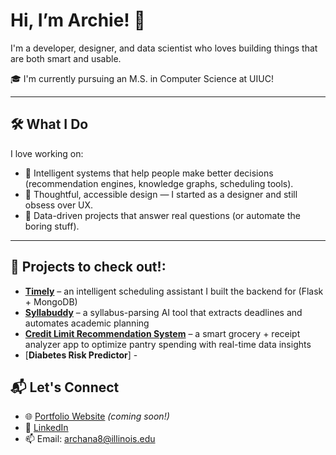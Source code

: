 # Hi, I’m Archie! 👋  
I'm a developer, designer, and data scientist who loves building things that are both smart and usable.

🎓 I'm currently pursuing an M.S. in Computer Science at UIUC!

---

## 🛠️ What I Do

I love working on:
- 🧠 Intelligent systems that help people make better decisions (recommendation engines, knowledge graphs, scheduling tools).
- 🎨 Thoughtful, accessible design — I started as a designer and still obsess over UX.
- 🧪 Data-driven projects that answer real questions (or automate the boring stuff).

---

## 🚀 Projects to check out!:

- [**Timely**](https://github.com/ArchieMucharla/Timely) – an intelligent scheduling assistant I built the backend for (Flask + MongoDB)
- [**Syllabuddy**](https://github.com/ArchieMucharla/Syllabuddy) – a syllabus-parsing AI tool that extracts deadlines and automates academic planning
- [**Credit Limit Recommendation System**](https://github.com/ArchieMucharla/Sprout) – a smart grocery + receipt analyzer app to optimize pantry spending with real-time data insights
- [**Diabetes Risk Predictor**] - 

## 📬 Let's Connect

- 🌐 [Portfolio Website](#) *(coming soon!)*  
- 💼 [LinkedIn](https://linkedin.com/in/amucharla)  
- 📫 Email: archana8@illinois.edu  


<!--
**ArchieMucharla/ArchieMucharla** is a ✨ _special_ ✨ repository because its `README.md` (this file) appears on your GitHub profile.

Here are some ideas to get you started:

- 🔭 I’m currently working on ...
- 🌱 I’m currently learning ...
- 👯 I’m looking to collaborate on ...
- 🤔 I’m looking for help with ...
- 💬 Ask me about ...
- 📫 How to reach me: ...
- 😄 Pronouns: ...
- ⚡ Fun fact: ...
-->

